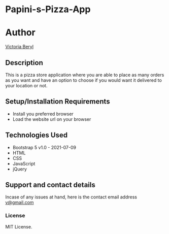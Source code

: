 # Papini-s-Pizza-App

# Author

[Victoria Beryl](https://github.com/Victoria045)

## Description

This is a pizza store application where you are able to place as many orders as you want 
and have an option to choose if you would want it delivered to your location or not.

## Setup/Installation Requirements

- Install you preferred browser
- Load the website url on your browser

## Technologies Used

- Bootstrap 5 v1.0 - 2021-07-09
- HTML
- CSS
- JavaScript
- jQuery

## Support and contact details

Incase of any issues at hand, here is the contact email address v@gmail.com

### License

MIT License.